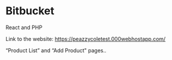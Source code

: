 # Bitbucket
React and PHP

Link to the website: https://peazzycoletest.000webhostapp.com/

“Product List” and “Add Product" pages..
